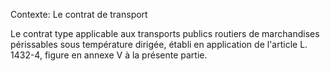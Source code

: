 Contexte: Le contrat de transport

Le contrat type applicable aux transports publics routiers de marchandises périssables sous température dirigée, établi en application de l'article L. 1432-4, figure en annexe V à la présente partie.